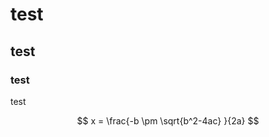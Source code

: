 <script type="text/javascript" src="http://cdn.mathjax.org/mathjax/latest/MathJax.js?config=TeX-AMS-MML_HTMLorMML"></script>
  <script type="text/x-mathjax-config">
    MathJax.Hub.Config({ tex2jax: {inlineMath: [['$', '$']]}, messageStyle: "none" });
  </script>

# test

## test

### test

test

$$ x = \frac{-b \pm \sqrt{b^2-4ac} }{2a} $$
